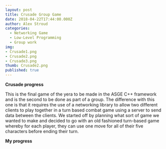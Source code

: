 ```yaml
---
layout: post
title: Crusade Group Game
date: 2018-04-22T17:44:00.000Z
author: Alex Stroud
categories:
  - Networking Game
  - Low-Level Programming
  - Group work
img: 
- Crusade1.png
- Crusade2.png
- Crusade3.png
thumb: Crusade2.png
published: true
---
```


<b>Crusade progress</b>

This is the final game of the yera to be made in the ASGE C++ framework and is the second to be done as part of a group. The difference with this one is that it requires the use of a networking library to allow two different clients to play together in a turn based combat game using a server to send data between the clients.
We started off by planning what sort of game we wanted to make and decided to go with an old fashioned turn-based game whereby for each player, they can use one move for all of their five characters before ending their turn.

<b>My progress</b>


